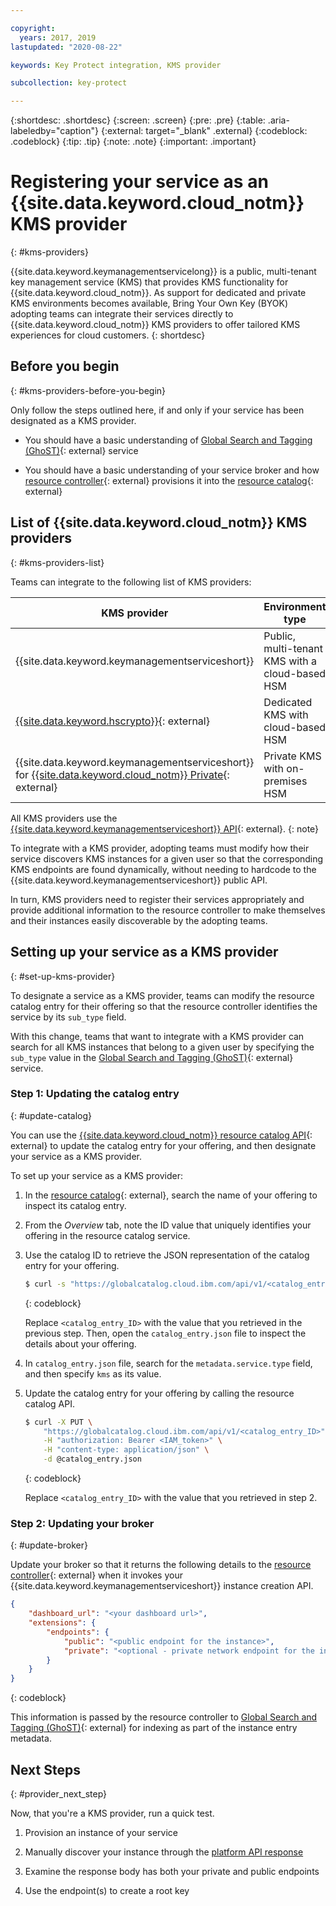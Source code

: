 ```yaml
---

copyright:
  years: 2017, 2019
lastupdated: "2020-08-22"

keywords: Key Protect integration, KMS provider

subcollection: key-protect

---
```


{:shortdesc: .shortdesc}
{:screen: .screen}
{:pre: .pre}
{:table: .aria-labeledby="caption"}
{:external: target="_blank" .external}
{:codeblock: .codeblock}
{:tip: .tip}
{:note: .note}
{:important: .important}

# Registering your service as an {{site.data.keyword.cloud_notm}} KMS provider
{: #kms-providers}

{{site.data.keyword.keymanagementservicelong}} is a public, multi-tenant key
management service (KMS) that provides KMS functionality for
{{site.data.keyword.cloud_notm}}. As support for dedicated and private KMS
environments becomes available, Bring Your Own Key (BYOK) adopting teams can
integrate their services directly to {{site.data.keyword.cloud_notm}} KMS
providers to offer tailored KMS experiences for cloud customers.
{: shortdesc}

## Before you begin
{: #kms-providers-before-you-begin}

Only follow the steps outlined here, if and only if your service has been
designated as a KMS provider.

- You should have a basic understanding of
[Global Search and Tagging (GhoST)](/docs/get-coding?topic=get-coding-ghost_overview){: external} service

- You should have a basic understanding of your service broker and how
[resource controller](/docs/get-coding?topic=get-coding-getting-started-with-the-resource-controller-onboarding-overview){: external}
provisions it into the
[resource catalog](https://globalcatalog.cloud.ibm.com){: external}

## List of {{site.data.keyword.cloud_notm}} KMS providers
{: #kms-providers-list}

Teams can integrate to the following list of KMS providers:

| KMS provider | Environment type |
| ------------ | ---------------- |
| {{site.data.keyword.keymanagementserviceshort}} | Public, multi-tenant KMS with a cloud-based HSM |
| [{{site.data.keyword.hscrypto}}](/docs/hs-crypto?topic=hs-crypto-overview){: external} | Dedicated KMS with cloud-based HSM |
| {{site.data.keyword.keymanagementserviceshort}} for [{{site.data.keyword.cloud_notm}} Private](https://ibm.com/support/knowledgecenter/SSBS6K/product_welcome_cloud_private.html){: external} | Private KMS with on-premises HSM |

All KMS providers use the
[{{site.data.keyword.keymanagementserviceshort}} API](/apidocs/key-protect){: external}.
{: note}

To integrate with a KMS provider, adopting teams must modify how their service
discovers KMS instances for a given user so that the corresponding KMS endpoints
are found dynamically, without needing to hardcode to the
{{site.data.keyword.keymanagementserviceshort}} public API.

In turn, KMS providers need to register their services appropriately and provide
additional information to the resource controller to make themselves and their
instances easily discoverable by the adopting teams.

## Setting up your service as a KMS provider
{: #set-up-kms-provider}

To designate a service as a KMS provider, teams can modify the resource catalog
entry for their offering so that the resource controller identifies the service
by its `sub_type` field.

With this change, teams that want to integrate with a KMS provider can search
for all KMS instances that belong to a given user by specifying the `sub_type`
value in the
[Global Search and Tagging (GhoST)](/docs/get-coding?topic=get-coding-ghost_overview){: external}
service.

### Step 1: Updating the catalog entry
{: #update-catalog}

You can use the
[{{site.data.keyword.cloud_notm}} resource catalog API](/apidocs/globalcatalog){: external}
to update the catalog entry for your offering, and then designate your service
as a KMS provider.

To set up your service as a KMS provider:

1. In the [resource catalog](https://globalcatalog.cloud.ibm.com){: external},
    search the name of your offering to inspect its catalog entry.

2. From the _Overview_ tab, note the ID value that uniquely identifies your
    offering in the resource catalog service.

3. Use the catalog ID to retrieve the JSON representation of the catalog entry
    for your offering.

    ```sh
    $ curl -s "https://globalcatalog.cloud.ibm.com/api/v1/<catalog_entry_ID>?complete=true" > catalog_entry.json
    ```
    {: codeblock}

    Replace `<catalog_entry_ID>` with the value that you retrieved in the
    previous step. Then, open the `catalog_entry.json` file to inspect the
    details about your offering.

4. In `catalog_entry.json` file, search for the `metadata.service.type` field,
    and then specify `kms` as its value.

5. Update the catalog entry for your offering by calling the resource catalog
    API.

    ```sh
    $ curl -X PUT \
        "https://globalcatalog.cloud.ibm.com/api/v1/<catalog_entry_ID>" \
        -H "authorization: Bearer <IAM_token>" \
        -H "content-type: application/json" \
        -d @catalog_entry.json
    ```
    {: codeblock}

    Replace `<catalog_entry_ID>` with the value that you retrieved in step 2.

### Step 2: Updating your broker
{: #update-broker}

Update your broker so that it returns the following details to the
[resource controller](/docs/get-coding?topic=get-coding-getting-started-with-the-resource-controller-onboarding-overview){: external}
when it invokes your {{site.data.keyword.keymanagementserviceshort}} instance
creation API.

```json
{
    "dashboard_url": "<your dashboard url>",
    "extensions": {
        "endpoints": {
            "public": "<public endpoint for the instance>",
            "private": "<optional - private network endpoint for the instance>"
        }
    }
}
```
{: codeblock}

This information is passed by the resource controller to
[Global Search and Tagging (GhoST)](/docs/get-coding?topic=get-coding-ghost_overview){: external}
for indexing as part of the instance entry metadata.

## Next Steps
{: #provider_next_step}

Now, that you're a KMS provider, run a quick test.

1. Provision an instance of your service

2. Manually discover your instance through the
    [platform API response](/docs/key-protect?topic=key-protect-onboard-service#discover-kms-instances)

3. Examine the response body has both your private and public endpoints

4. Use the endpoint(s) to create a root key


